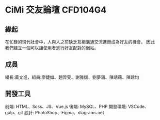 # CiMi 交友論壇 CFD104G4

## 緣起

在忙碌的現代社會中，人與人之前缺乏互相溝通交流進而成為好友的機會。
因此我們建立一個可以讓使用者進行好友配對的網站。

## 成員

組長:黃文進，組員:廖婕如、趙羿雯、謝雅媛、劉夢涵、陳靖薇、陳建均

## 開發工具

前端: HTML、Scss、JS、Vue.js
後端: MySQL、PHP
開發環境: VSCode、gulp、git
設計: PhotoShop、Figma、diagrams.net
